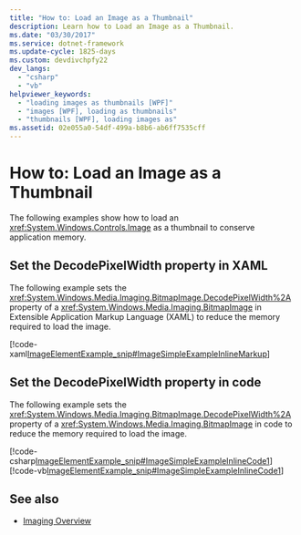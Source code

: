```yaml
---
title: "How to: Load an Image as a Thumbnail"
description: Learn how to Load an Image as a Thumbnail.
ms.date: "03/30/2017"
ms.service: dotnet-framework
ms.update-cycle: 1825-days
ms.custom: devdivchpfy22
dev_langs:
  - "csharp"
  - "vb"
helpviewer_keywords:
  - "loading images as thumbnails [WPF]"
  - "images [WPF], loading as thumbnails"
  - "thumbnails [WPF], loading images as"
ms.assetid: 02e055a0-54df-499a-b8b6-ab6ff7535cff
---
```

# How to: Load an Image as a Thumbnail

The following examples show how to load an <xref:System.Windows.Controls.Image> as a thumbnail to conserve application memory.

## Set the DecodePixelWidth property in XAML

The following example sets the <xref:System.Windows.Media.Imaging.BitmapImage.DecodePixelWidth%2A> property of a <xref:System.Windows.Media.Imaging.BitmapImage> in Extensible Application Markup Language (XAML) to reduce the memory required to load the image.

[!code-xaml[ImageElementExample_snip#ImageSimpleExampleInlineMarkup](~/samples/snippets/csharp/VS_Snippets_Wpf/ImageElementExample_snip/CSharp/ImageSimpleExample.xaml#imagesimpleexampleinlinemarkup)]

## Set the DecodePixelWidth property in code

The following example sets the <xref:System.Windows.Media.Imaging.BitmapImage.DecodePixelWidth%2A> property of a <xref:System.Windows.Media.Imaging.BitmapImage> in code to reduce the memory required to load the image.

[!code-csharp[ImageElementExample_snip#ImageSimpleExampleInlineCode1](~/samples/snippets/csharp/VS_Snippets_Wpf/ImageElementExample_snip/CSharp/ImageSimpleExample.xaml.cs#imagesimpleexampleinlinecode1)]
[!code-vb[ImageElementExample_snip#ImageSimpleExampleInlineCode1](~/samples/snippets/visualbasic/VS_Snippets_Wpf/ImageElementExample_snip/VB/ImageSimpleExample.xaml.vb#imagesimpleexampleinlinecode1)]

## See also

- [Imaging Overview](imaging-overview.md)
